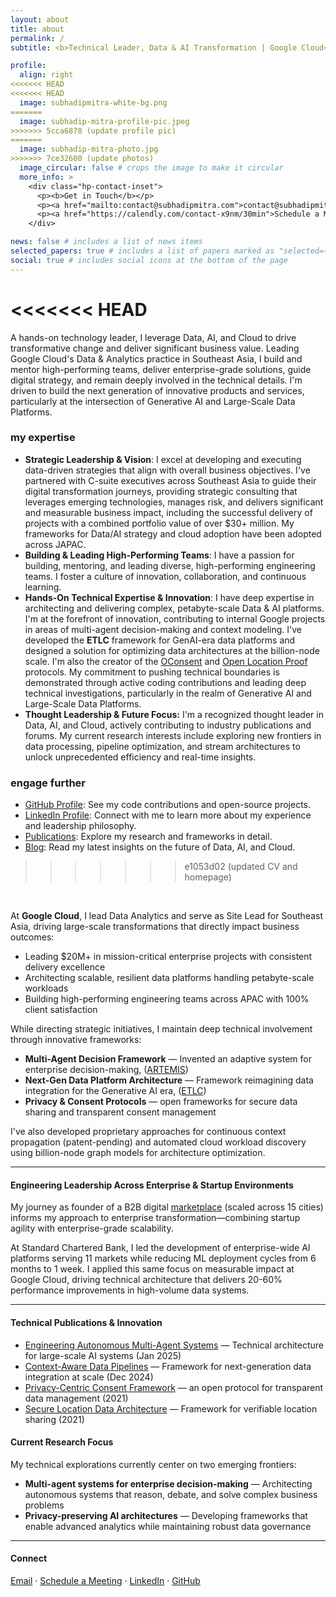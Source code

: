 ```yaml
---
layout: about
title: about
permalink: /
subtitle: <b>Technical Leader, Data & AI Transformation | Google Cloud</b>

profile:
  align: right
<<<<<<< HEAD
<<<<<<< HEAD
  image: subhadipmitra-white-bg.png
=======
  image: subhadip-mitra-profile-pic.jpeg
>>>>>>> 5cca6878 (update profile pic)
=======
  image: subhadip-mitra-photo.jpg
>>>>>>> 7ce32600 (update photos)
  image_circular: false # crops the image to make it circular
  more_info: >
    <div class="hp-contact-inset">
      <p><b>Get in Touch</b></p>
      <p><a href="mailto:contact@subhadipmitra.com">contact@subhadipmitra.com</a></p>
      <p><a href="https://calendly.com/contact-x9nm/30min">Schedule a Meeting</a></p>
    </div>

news: false # includes a list of news items
selected_papers: true # includes a list of papers marked as "selected={true}"
social: true # includes social icons at the bottom of the page
---
```


<<<<<<< HEAD
=======
A hands-on technology leader, I leverage Data, AI, and Cloud to drive transformative change and deliver significant business value. Leading Google Cloud's Data & Analytics practice in Southeast Asia, I build and mentor high-performing teams, deliver enterprise-grade solutions, guide digital strategy, and remain deeply involved in the technical details. I'm driven to build the next generation of innovative products and services, particularly at the intersection of Generative AI and Large-Scale Data Platforms.


### my expertise

- **Strategic Leadership & Vision**: I excel at developing and executing data-driven strategies that align with overall business objectives. I've partnered with C-suite executives across Southeast Asia to guide their digital transformation journeys, providing strategic consulting that leverages emerging technologies, manages risk, and delivers significant and measurable business impact, including the successful delivery of projects with a combined portfolio value of over $30+ million. My frameworks for Data/AI strategy and cloud adoption have been adopted across JAPAC.
- **Building & Leading High-Performing Teams**:  I have a passion for building, mentoring, and leading diverse, high-performing engineering teams. I foster a culture of innovation, collaboration, and continuous learning.
- **Hands-On Technical Expertise & Innovation**: I have deep expertise in architecting and delivering complex, petabyte-scale Data & AI platforms. I'm at the forefront of innovation, contributing to internal Google projects in areas of multi-agent decision-making and context modeling. I've developed the **ETLC** framework for GenAI-era data platforms and designed a solution for optimizing data architectures at the billion-node scale.  I'm also the creator of the [OConsent](https://oconsent.io/) and [Open Location Proof](https://olp-protocol.org/) protocols. My commitment to pushing technical boundaries is demonstrated through active coding contributions and leading deep technical investigations, particularly in the realm of Generative AI and Large-Scale Data Platforms.
- **Thought Leadership & Future Focus:** I'm a recognized thought leader in Data, AI, and Cloud, actively contributing to industry publications and forums. My current research interests include exploring new frontiers in data processing, pipeline optimization, and stream architectures to unlock unprecedented efficiency and real-time insights.



### engage further

- [GitHub Profile](https://github.com/bassrehab): See my code contributions and open-source projects.
- [LinkedIn Profile](https://www.linkedin.com/in/subhadip-mitra/): Connect with me to learn more about my experience and leadership philosophy.
- [Publications](https://subhadipmitra.com/publications/): Explore my research and frameworks in detail.
- [Blog](https://subhadipmitra.com/blog/): Read my latest insights on the future of Data, AI, and Cloud.
>>>>>>> e1053d02 (updated CV and homepage)
<br />



At **Google Cloud**, I lead Data Analytics and serve as Site Lead for Southeast Asia, driving large-scale transformations that directly impact business outcomes:

- Leading $20M+ in mission-critical enterprise projects with consistent delivery excellence
- Architecting scalable, resilient data platforms handling petabyte-scale workloads
- Building high-performing engineering teams across APAC with 100% client satisfaction

While directing strategic initiatives, I maintain deep technical involvement through innovative frameworks:

- **Multi-Agent Decision Framework** — Invented an adaptive system for enterprise decision-making, ([ARTEMIS](https://www.tdcommons.org/dpubs_series/7729/))
- **Next-Gen Data Platform Architecture** — Framework reimagining data integration for the Generative AI era, ([ETLC](https://subhadipmitra.com/blog/2024/etlc-adaptive-contexts-and-contextual-joins/)) 
- **Privacy & Consent Protocols** — open frameworks for secure data sharing and transparent consent management


I've also developed proprietary approaches for continuous context propagation (patent-pending) and automated cloud workload discovery using billion-node graph models for architecture optimization.

---

#### Engineering Leadership Across Enterprise & Startup Environments

My journey as founder of a B2B digital [marketplace](https://truckaurbus.com) (scaled across 15 cities) informs my approach to enterprise transformation—combining startup agility with enterprise-grade scalability.

At Standard Chartered Bank, I led the development of enterprise-wide AI platforms serving 11 markets while reducing ML deployment cycles from 6 months to 1 week. I applied this same focus on measurable impact at Google Cloud, driving technical architecture that delivers 20-60% performance improvements in high-volume data systems.

---

#### Technical Publications & Innovation

- [Engineering Autonomous Multi-Agent Systems](https://subhadipmitra.com/blog/2025/telecom-autonomous-multi-agent-genai-system/) — Technical architecture for large-scale AI systems (Jan 2025)
- [Context-Aware Data Pipelines](https://subhadipmitra.com/blog/2024/etlc-adaptive-contexts-and-contextual-joins/) — Framework for next-generation data integration at scale (Dec 2024)
- [Privacy-Centric Consent Framework](https://oconsent.io/) — an open protocol for transparent data management (2021)
- [Secure Location Data Architecture](https://olp-protocol.org/) — Framework for verifiable location sharing (2021)



#### Current Research Focus

My technical explorations currently center on two emerging frontiers:
- **Multi-agent systems for enterprise decision-making** — Architecting autonomous systems that reason, debate, and solve complex business problems
- **Privacy-preserving AI architectures** — Developing frameworks that enable advanced analytics while maintaining robust data governance

---

#### Connect

[Email](mailto:contact@subhadipmitra.com) · [Schedule a Meeting](https://calendly.com/subhadipmitra) · [LinkedIn](https://linkedin.com/in/subhadipmitra) · [GitHub](https://github.com/subhadipmitra)

<br />